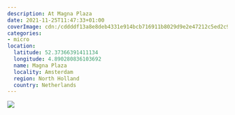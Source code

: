 ```yaml
---
description: At Magna Plaza
date: 2021-11-25T11:47:33+01:00
coverImage: cdn:/cddddf13a8e8deb4331e914bcb716911b8029d9e2e47212c5ed2c9a25f17d8e9
categories:
- micro
location:
  latitude: 52.37366391411134
  longitude: 4.890280836103692
  name: Magna Plaza
  locality: Amsterdam
  region: North Holland
  country: Netherlands
---
```


![](cdn:/cddddf13a8e8deb4331e914bcb716911b8029d9e2e47212c5ed2c9a25f17d8e9?class=fw)
